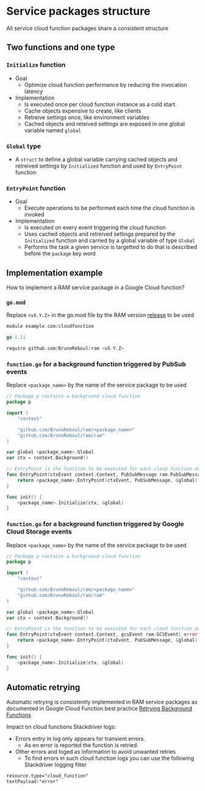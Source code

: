 # Service packages structure

All service cloud function packages share a consistent structure

## Two functions and one type

### `Initialize` function

- Goal
  - Optimize cloud function performance by reducing the invocation latency
- Implementation
  - Is executed once per cloud function instance as a cold start.
  - Cache objects expensive to create, like clients
  - Retreive settings once, like environment variables
  - Cached objects and reteived settings are exposed in one global variable named `global`
  
### `Global` type

- A `struct` to define a global variable carrying cached objects and retreived settings by `Initialized` function and used by `EntryPoint` function

### `EntryPoint` function

- Goal
  - Execute operations to be performed each time the cloud function is invoked
- Implementation
  - Is executed on every event triggering the cloud function
  - Uses cached objects and retreived settings prepared by the `Initialized` function and carried by a global variable of type `Global`
  - Performs the task a given service is targetted to do that is described before the `package` key word

## Implementation example

How to implement a RAM service package in a Google Cloud function?

### `go.mod`

Replace `<vX.Y.Z>` in the go.mod file by the RAM version [release](https://github.com/BrunoReboul/ram/releases) to be used

```go
module example.com/cloudfunction

go 1.11

require github.com/BrunoReboul/ram <vX.Y.Z>
```

### `function.go` for a background function triggered by PubSub events

Replace `<package_name>` by the name of the service package to be used

```go
// Package p contains a background cloud function
package p

import (
    "context"

    "github.com/BrunoReboul/ram/<package_name>"
    "github.com/BrunoReboul/ram/ram"
)

var global <package_name>.Global
var ctx = context.Background()

// EntryPoint is the function to be executed for each cloud function occurence
func EntryPoint(ctxEvent context.Context, PubSubMessage ram.PubSubMessage) error {
    return <package_name>.EntryPoint(ctxEvent, PubSubMessage, &global)
}

func init() {
    <package_name>.Initialize(ctx, &global)
}
```

### `function.go` for a background function triggered by Google Cloud Storage events

Replace `<package_name>` by the name of the service package to be used

```go
// Package p contains a background cloud function
package p

import (
    "context"

    "github.com/BrunoReboul/ram/<package_name>"
    "github.com/BrunoReboul/ram/ram"
)

var global <package_name>.Global
var ctx = context.Background()

// EntryPoint is the function to be executed for each cloud function occurence
func EntryPoint(ctxEvent context.Context, gcsEvent ram.GCSEvent) error {
    return <package_name>.EntryPoint(ctxEvent, PubSubMessage, &global)
}

func init() {
    <package_name>.Initialize(ctx, &global)
}
```

## Automatic retrying

Automatic retrying is consistently implemented in RAM service packages as documented in Google Cloud Function best practice [Retrying Background Functions](https://cloud.google.com/functions/docs/bestpractices/retries)

Impact on cloud functions Stackdriver logs:

- Errors entry in log only appears for transient errors.
  - As en error is reported the function is retried.
- Other errors and loged as information to avoid unwanted retries
  - To find errors in such cloud function logs you can use the following Stackdriver logging filter

```txt
resource.type="cloud_function"
textPayload:"error"
```
